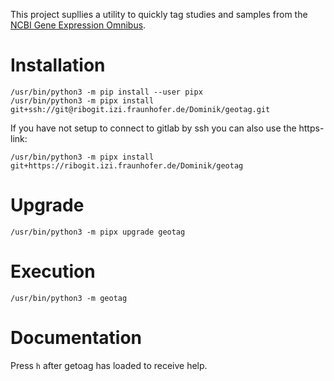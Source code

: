 This project supllies a utility to quickly tag studies and samples from
the [NCBI Gene Expression Omnibus](https://www.ncbi.nlm.nih.gov/geo/).

# Installation
```
/usr/bin/python3 -m pip install --user pipx
/usr/bin/python3 -m pipx install git+ssh://git@ribogit.izi.fraunhofer.de/Dominik/geotag.git
```
If you have not setup to connect to gitlab by ssh you can also use the https-link:
```
/usr/bin/python3 -m pipx install git+https://ribogit.izi.fraunhofer.de/Dominik/geotag
```

# Upgrade
```
/usr/bin/python3 -m pipx upgrade geotag
```

# Execution
```
/usr/bin/python3 -m geotag
```

# Documentation
Press `h` after getoag has loaded to receive help.
